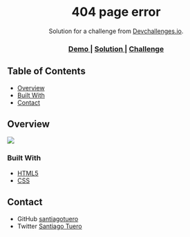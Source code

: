 <h1 align="center">404 page error</h1>

<div align="center">
   Solution for a challenge from  <a href="http://devchallenges.io" target="_blank">Devchallenges.io</a>.
</div>

<div align="center">
  <h3>
    <a href="https://santiagotuero.github.io/">
      Demo
    </a>
    <span> | </span>
    <a href="https://github.com/santiagotuero/page404error">
      Solution
    </a>
    <span> | </span>
    <a href="https://devchallenges.io/challenges/wBunSb7FPrIepJZAg0sY">
      Challenge
    </a>
  </h3>
</div>

<!-- TABLE OF CONTENTS -->

## Table of Contents

- [Overview](#overview)
- [Built With](#built-with)
- [Contact](#contact)

<!-- OVERVIEW -->

## Overview

<a href="https://files.fm/u/c5kmgqnkd#/view/404%20not%20found.png"><img src="https://files.fm/thumb_show.php?i=ujh9dng6d"></a>


### Built With

- [HTML5](https://www.w3schools.com/html/html_intro.asp)
- [CSS](https://www.w3schools.com/css/css_intro.asp)


## Contact

- GitHub [santiagotuero](https://github.com/santiagotuero)
- Twitter [Santiago Tuero](https://twitter.com/SantiagoTuero)
